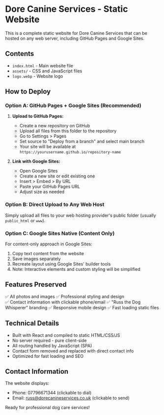 # Dore Canine Services - Static Website

This is a complete static website for Dore Canine Services that can be hosted on any web server, including GitHub Pages and Google Sites.

## Contents

- `index.html` - Main website file
- `assets/` - CSS and JavaScript files
- `logo.webp` - Website logo

## How to Deploy

### Option A: GitHub Pages + Google Sites (Recommended)

1. **Upload to GitHub Pages:**
   - Create a new repository on GitHub
   - Upload all files from this folder to the repository
   - Go to Settings > Pages
   - Set source to "Deploy from a branch" and select main branch
   - Your site will be available at `https://yourusername.github.io/repository-name`

2. **Link with Google Sites:**
   - Open Google Sites
   - Create a new site or edit existing one
   - Insert > Embed > By URL
   - Paste your GitHub Pages URL
   - Adjust size as needed

### Option B: Direct Upload to Any Web Host

Simply upload all files to your web hosting provider's public folder (usually `public_html` or `www`).

### Option C: Google Sites Native (Content Only)

For content-only approach in Google Sites:
1. Copy text content from the website
2. Save images separately 
3. Recreate layout using Google Sites' builder tools
4. Note: Interactive elements and custom styling will be simplified

## Features Preserved

✅ All photos and images
✅ Professional styling and design  
✅ Contact information with clickable phone/email
✅ "Russ the Dog Whisperer" branding
✅ Responsive mobile design
✅ Fast loading static files

## Technical Details

- Built with React and compiled to static HTML/CSS/JS
- No server required - pure client-side
- All routing handled by JavaScript (SPA)
- Contact form removed and replaced with direct contact info
- Optimized for fast loading and SEO

## Contact Information

The website displays:
- Phone: 07796671344 (clickable to dial)
- Email: russ@dorecanineservices.co.uk (clickable to send)

Ready for professional dog care services!